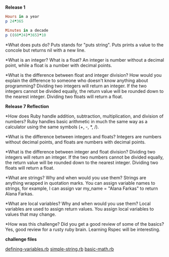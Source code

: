 **Release 1**

```ruby
Hours in a year
p 24*365
```

```ruby
Minutes in a decade
p ((60*24)*365)*10
```

*What does puts do?
Puts stands for "puts string". Puts prints a value to the concole but returns nil with a new line.

*What is an integer? What is a float?
An integer is number without a decimal point, while a float is a number with decimal points.

*What is the difference between float and integer division? How would you explain the difference to someone who doesn't know anything about programming?
Dividing two integers will return an integer. If the two integers cannot be divided equally, the return value will be rounded down to the nearest integer. Dividing two floats will return a float.

**Release 7 Reflection**

*How does Ruby handle addition, subtraction, multiplication, and division of numbers?
Ruby handles basic arithmetic in much the same way as a calculator using the same symbols (+, -, *, /).

*What is the difference between integers and floats?
Integers are numbers without decimal points, and floats are numbers with decimal points.

*What is the difference between integer and float division?
Dividing two integers will return an integer. If the two numbers cannot be divided equally, the return value will be rounded down to the nearest integer. Dividing two floats will return a float.

*What are strings? Why and when would you use them?
Strings are anything wrapped in quotation marks. You can assign variable names to strings, for example, I can assign var my_name = "Alana Farkas" to return Alana Farkas.

*What are local variables? Why and when would you use them?
Local variables are used to assign return values. You assign local variables to values that may change.

*How was this challenge? Did you get a good review of some of the basics?
Yes, good review for a rusty ruby brain. Learning Rspec will be interesting.

**challenge files**

[defining-variables.rb](https://github.com/AlanaFarkas/Phase-0/blob/master/week-4/defining-variables.rb)
[simple-string.rb](https://github.com/AlanaFarkas/Phase-0/blob/master/week-4/simple-string.rb)
[basic-math.rb](https://github.com/AlanaFarkas/Phase-0/blob/master/week-4/basic-math.rb)

